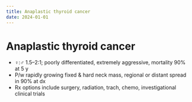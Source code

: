 ```yaml
---
title: Anaplastic thyroid cancer
date: 2024-01-01
---
```

# Anaplastic thyroid cancer

* ♀:♂ 1.5–2:1; poorly differentiated, extremely aggressive, mortality 90% at 5 y
* P/w rapidly growing fixed & hard neck mass, regional or distant spread in 90% at dx
* Rx options include surgery, radiation, trach, chemo, investigational clinical trials
